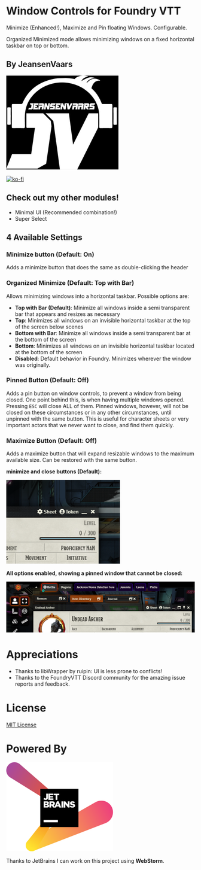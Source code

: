 # Window Controls for Foundry VTT

Minimize (Enhanced!), Maximize and Pin floating Windows. Configurable.

Organized Minimized mode allows minimizing windows on a fixed horizontal taskbar on top or bottom.

## By JeansenVaars
![JVLogo](logo-small-black.png)

[![ko-fi](https://ko-fi.com/img/githubbutton_sm.svg)](https://ko-fi.com/V7V14D3AH)

## Check out my other modules!
* Minimal UI (Recommended combination!)
* Super Select

## 4 Available Settings
### Minimize button (Default: On)
Adds a minimize button that does the same as double-clicking the header

### Organized Minimize (Default: Top with Bar)
Allows minimizing windows into a horizontal taskbar. Possible options are:
* **Top with Bar (Default)**: Minimize all windows inside a semi transparent bar that appears and resizes as necessary
* **Top**: Minimizes all windows on an invisible horizontal taskbar at the top of the screen below scenes
* **Bottom with Bar**: Minimize all windows inside a semi transparent bar at the bottom of the screen
* **Bottom**: Minimizes all windows on an invisible horizontal taskbar located at the bottom of the screen
* **Disabled**: Default behavior in Foundry. Minimizes wherever the window was originally.

### Pinned Button (Default: Off)
Adds a pin button on window controls, to prevent a window from being closed.
One point behind this, is when having multiple windows opened. Pressing `ESC` will close ALL of them.
Pinned windows, however, will not be closed on these circumstances or in any other circumstances, until unpinned with the same button.
This is useful for character sheets or very important actors that we never want to close, and find them quickly.

### Maximize Button (Default: Off)
Adds a maximize button that will expand resizable windows to the maximum available size. Can be restored with the same button.

**minimize and close buttons (Default):**

![minimize-close.png](minimize-close.png)

**All options enabled, showing a pinned window that cannot be closed:**

![full-mode.png](full-mode.png)

# Appreciations
* Thanks to libWrapper by ruipin: UI is less prone to conflicts!
* Thanks to the FoundryVTT Discord community for the amazing issue reports and feedback.

# License
[MIT License](./LICENSE.md)

# Powered By
[![JetBrains](./jetbrains.svg)](https://www.jetbrains.com)

Thanks to JetBrains I can work on this project using **WebStorm**.